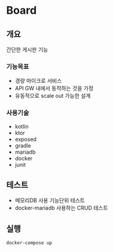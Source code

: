 Board
=====

## 개요

간단한 게시판 기능

### 기능목표

* 경량 마이크로 서비스
* API GW 내에서 동작하는 것을 가정
* 유동적으로 scale out 가능한 설계

### 사용기술

* kotlin
* ktor
* exposed
* gradle
* mariadb
* docker
* junit


## 테스트

* 메모리DB 사용 기능단위 테스트
* docker-mariadb 사용하는 CRUD 테스트


## 실행

`docker-compose up`

